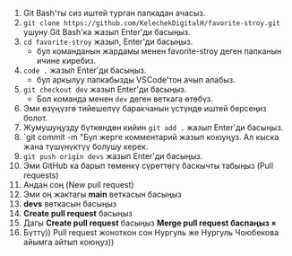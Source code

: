 1. Git Bash'ты сиз иштей турган папкадан ачасыз.
2. `git clone https://github.com/KelechekDigitalH/favorite-stroy.git` ушуну Git Bash'ка жазып Enter'ди басыңыз.
3. `cd favorite-stroy` жазып, Enter'ди басыңыз.
   - бул команданын жардамы менен favorite-stroy деген папканын ичине киребиз.
4. `code .` жазып Enter'ди басыңыз.
   - бул аркылуу папкабызды VSCode'тон ачып алабыз.
5. `git checkout dev` жазып Enter'ди басыңыз.
   - Бол команда менен `dev` деген веткага өтөбүз.
6. Эми өзүңүзгө тийешелүү баракчанын үстүндө иштей берсеңиз болот.
7. Жумушуңузду бүткөндөн кийин `git add .` жазып Enter'ди басыңыз.
8. `git commit -m "Бул жерге комментарий жазып коюуңуз. Ал кыска жана түшүнүктүү болушу керек.
9. `git push origin devs` жазып Enter'ди басыңыз.
10. Эми GitHub ка барып төмөнкү сүрөттөгү баскычты табыңыз (Pull requests)
11. Андан соң (New pull request)
12. Эми оң жактагы **main** веткасын басыңыз
13. **devs** веткасын басыңыз
14. **Create pull request** басыңыз
15. Дагы **Create pull request** басыңыз
    **Merge pull request баспаңыз ×**
16. Бүттү)) Pull request жоноткон сон Нургуль же Нургуль Чоюбекова айымга айтып коюңуз))

